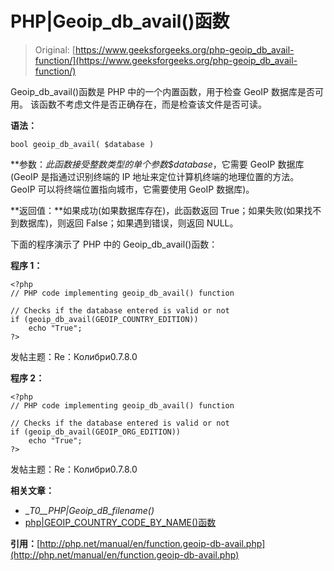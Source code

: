 # PHP|Geoip_db_avail()函数

> Original: [https://www.geeksforgeeks.org/php-geoip_db_avail-function/](https://www.geeksforgeeks.org/php-geoip_db_avail-function/)

Geoip_db_avail()函数是 PHP 中的一个内置函数，用于检查 GeoIP 数据库是否可用。 该函数不考虑文件是否正确存在，而是检查该文件是否可读。

**语法：**

```
bool geoip_db_avail( $database )
```

**参数：**此函数接受整数类型的单个参数*$database*，它需要 GeoIP 数据库(GeoIP 是指通过识别终端的 IP 地址来定位计算机终端的地理位置的方法。 GeoIP 可以将终端位置指向城市，它需要使用 GeoIP 数据库)。

**返回值：**如果成功(如果数据库存在)，此函数返回 True；如果失败(如果找不到数据库)，则返回 False；如果遇到错误，则返回 NULL。

下面的程序演示了 PHP 中的 Geoip_db_avail()函数：

**程序 1：**

```
<?php
// PHP code implementing geoip_db_avail() function

// Checks if the database entered is valid or not
if (geoip_db_avail(GEOIP_COUNTRY_EDITION))
    echo "True";
?>
```

发帖主题：Re：Колибри0.7.8.0

**程序 2：**

```
<?php
// PHP code implementing geoip_db_avail() function

// Checks if the database entered is valid or not
if (geoip_db_avail(GEOIP_ORG_EDITION))
    echo "True";
?>
```

发帖主题：Re：Колибри0.7.8.0

**相关文章：**

*   __T0__PHP|Geoip_dB_filename()_
*   [php|GEOIP_COUNTRY_CODE_BY_NAME()函数](https://www.geeksforgeeks.org/php-geoip_country_code_by_name-function/)

**引用：**[http://php.net/manual/en/function.geoip-db-avail.php](http://php.net/manual/en/function.geoip-db-avail.php)